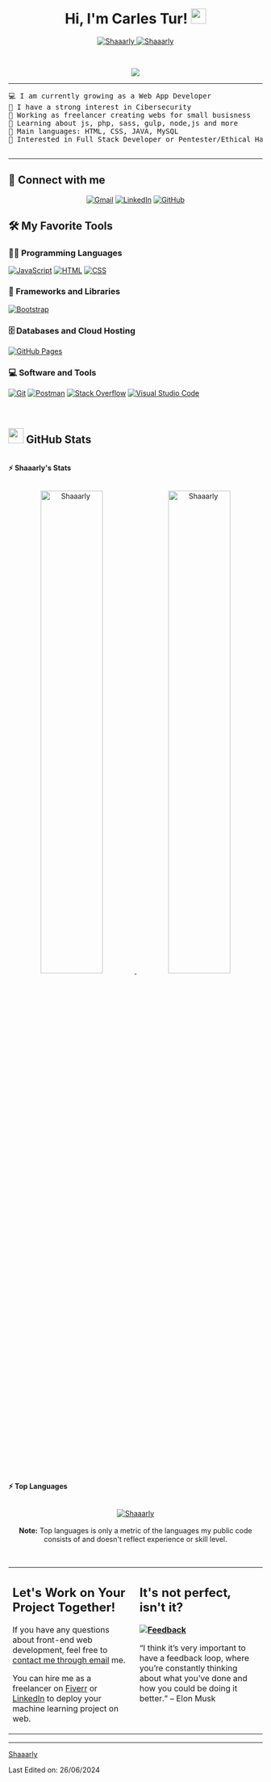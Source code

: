 <h1 align="center">
Hi, I'm Carles Tur!
	<a href="https://github.com/Shaaarly" target="_self">
		<img src="https://media.giphy.com/media/hvRJCLFzcasrR4ia7z/giphy.gif" width="30">
	</a>
</h1>
<p align="center">
	<a href="https://github.com/Shaaarly">
		<img src="https://komarev.com/ghpvc/?username=shaaarly&label=Profile%20views&color=0e75b6&style=flat" alt="Shaaarly" />
	</a>
	<a href="https://github.com/Shaaarly">
		<img src="https://img.shields.io/github/followers/shaaarly?label=Followers" alt="Shaaarly" />
	</a>
</p>
<br/>
<p align="center">
	<a href="https://github.com/Shaaarly">
		<img src="https://readme-typing-svg.herokuapp.com?lines=Cybersecurity;Full+Stack+Web+Developer;Freelancer;Always%20learning%20new%20things&center=true&width=380&height=45">
	</a>
</p>

<hr>

<pre>
💻 I am currently growing as a Web App Developer
📝 I have a strong interest in Cibersecurity
🔭 Working as freelancer creating webs for small busisness
🌱 Learning about js, php, sass, gulp, node,js and more
🌟 Main languages: HTML, CSS, JAVA, MySQL
🚩 Interested in Full Stack Developer or Pentester/Ethical Hacker in a future
<!-- 🤔 I’m currently open for: <b>An Intern</b> or a new <b>job opportunity</b>, this is <a href="https://drive.google.com/file/d/1OL-pYjC8jb3u3bbqLswQooZkah4ExeZf/view?usp=sharing" **target="_blank">MY RESUME.</a> -->
</pre>
<hr>

## 🤝 Connect with me
<p align="center">
	<a href="mailto:carlesturcardona@gmail.com"><img img src="https://img.shields.io/badge/gmail-%23EA4335.svg?style=plastic&logo=gmail&logoColor=white" alt="Gmail"/></a>
	<a href="https://www.linkedin.com/in/carles-tur-cardona-9a2278147/"><img src="https://img.shields.io/badge/linkedin-%230A66C2.svg?style=plastic&logo=linkedin&logoColor=white" alt="LinkedIn"/></a>
	<a href="https://github.com/Shaaarly"><img src="https://img.shields.io/badge/github-%23181717.svg?style=plastic&logo=github&logoColor=white" alt="GitHub"/></a>
</p>

## 🛠️ My Favorite Tools

### 👨‍💻 Programming Languages

<p>
    <a href="https://github.com/Shaaarly"><img alt="JavaScript" src="https://img.shields.io/badge/JavaScript%20-%23F7DF1E.svg?logo=javascript&logoColor=black"></a>
    <a href="https://github.com/Shaaarly"><img alt="HTML" src="https://img.shields.io/badge/HTML%20-%23E34F26.svg?logo=html5&logoColor=white"></a>
    <a href="https://github.com/Shaaarly"><img alt="CSS" src="https://img.shields.io/badge/CSS%20-%231572B6.svg?logo=css3&logoColor=white"></a>

    

### 🧰 Frameworks and Libraries

<p>
    <a href="https://github.com/Shaaarly"><img alt="Bootstrap" src="https://img.shields.io/badge/Bootstrap%20-%23150458.svg?logo=Bootstrap&logoColor=white"></a>
</p>

### 🗄️ Databases and Cloud Hosting

<p>
    <a href="https://github.com/Shaaarly"><img alt="GitHub Pages" src="https://img.shields.io/badge/GitHub%20Pages-%23327FC7.svg?logo=github&logoColor=white"></a>
</p>

### 💻 Software and Tools

<p>
    <a href="https://github.com/Shaaarly"><img alt="Git" src="https://img.shields.io/badge/Git%20-%23F05033.svg?logo=git&logoColor=white"></a>
    <a href="https://github.com/Shaaarly"><img alt="Postman" src="https://img.shields.io/badge/Postman-FF6C37?logo=postman&logoColor=white"></a>
    <a href="https://github.com/Shaaarly"><img alt="Stack Overflow" src="https://img.shields.io/badge/-Stack%20Overflow-FE7A16?logo=stack-overflow&logoColor=white"></a>
    <a href="https://github.com/Shaaarly"><img alt="Visual Studio Code" src="https://img.shields.io/badge/Visual%20Studio%20Code-0078d7.svg?logo=visual-studio-code&logoColor=white"></a>
</p>
</br>

<!--
### 👨🏽‍💻 Workspace
<p>
    <a href="https://github.com/Shaaarly"><img alt="Macbook Air M1" src="https://img.shields.io/badge/Apple-MacBook_Air_2020-999999?style=for-the-badge&logo=apple&logoColor=white"></a>
    <a href="https://github.com/Shaaarly"><img alt="Spotify" src="https://img.shields.io/badge/Spotify-1ED760?&style=for-the-badge&logo=spotify&logoColor=white"></a>
</p>
-->


## <a href="https://github.com/Shaaarly"><img src="https://www.blumbergdigital.com/wp-content/uploads/2020/10/stats-graphic-statistics-business-512.png" width="30"></a> GitHub Stats

<br/>
<summary><b>⚡ Shaaarly's Stats</b></summary>
<br/>
<p align="center">
	<a href="https://github.com/Shaaarly">
	<img width="49.5%" src="https://github-readme-stats.vercel.app/api?username=Shaaarly&show_icons=true" alt="Shaaarly">
	<img width="49.5%" src="https://github-readme-streak-stats.herokuapp.com/?user=Shaaarly" alt="Shaaarly">
	</a>
	<br/>
</p>
<br/>
<!--
<summary><b>⚡ Activity graph</b></summary>
<br/>
<p align="center">
	<a href="https://github.com/Shaaarly">
		<img src="https://activity-graph.herokuapp.com/graph?username=Shaaarly&bg_color=ffffff&color=000000&line=000000&point=000000&area=true&hide_border=true" alt="Shaaarly">
	</a>
</p>
<br/>
-->
<summary><b>⚡ Top Languages</b></summary>
<br/>

<p align="center">
	<a href="https://github.com/Shaaarly">
	<img src="https://github-readme-stats.vercel.app/api/top-langs/?username=Shaaarly&langs_count=8&layout=compact" alt="Shaaarly">
	</a>
	<br/>
<br/>
<b>Note:</b> Top languages is only a metric of the languages my public code consists of and doesn't reflect experience or skill level.
</p>
<br/>

<table style="border: none">
  <tr>
  <td width="50%" valign="top">

## Let's Work on Your Project Together!

If you have any questions about front-end web development, feel free to <a href="mailto:carlesturcardona@gmail.com">contact me through email</a> me.

You can hire me as a freelancer on <a href="https://www.fiverr.com">Fiverr</a> or <a href="https://www.linkedin.com/in/carles-tur-cardona-9a2278147/">LinkedIn</a> to deploy your machine learning project on web.

  </td>
  <td width="50%" valign="top">

## It's not perfect, isn't it?

**<a href="https://github.com/Shaaarly"><img alt="Feedback" src="https://img.shields.io/badge/Ask%20me-anything-1abc9c.svg"></a>**

“I think it’s very important to have a feedback loop, where you’re constantly thinking about what you’ve done and how you could be doing it better.”
– Elon Musk

  </td>
  </tr>
</table>

------

[Shaaarly](https://github.com/Shaaarly)

Last Edited on: 26/06/2024
